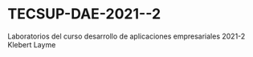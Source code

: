 # TECSUP-DAE-2021--2
Laboratorios del curso desarrollo de aplicaciones empresariales 2021-2 Klebert Layme
